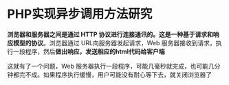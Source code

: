 # PHP实现异步调用方法研究

**浏览器和服务器之间是通过 HTTP 协议进行连接通讯的。这是一种基于请求和响应模型的协议**。浏览器通过 URL向服务器发起请求，Web 服务器接收到请求，执行一段程序，然后**做出响应，发送相应的html代码给客户端**

这就有了一个问题，Web 服务器执行一段程序，可能几毫秒就完成，也可能几分钟都完不成。如果程序执行缓慢，用户可能没有耐心等下去，就关闭浏览器了














